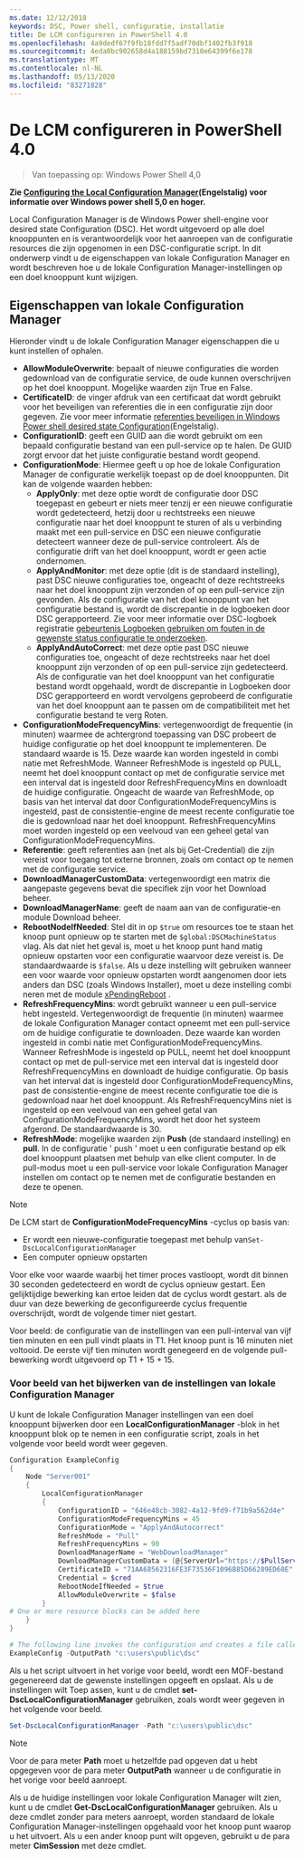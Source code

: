 ```yaml
---
ms.date: 12/12/2018
keywords: DSC, Power shell, configuratie, installatie
title: De LCM configureren in PowerShell 4.0
ms.openlocfilehash: 4a9dedf67f9fb18fdd7f5adf70dbf1402fb3f918
ms.sourcegitcommit: 4eda0bc902658d4a188159bd7310e64399f6e178
ms.translationtype: MT
ms.contentlocale: nl-NL
ms.lasthandoff: 05/13/2020
ms.locfileid: "83271828"
---
```

# <a name="configuring-the-lcm-in-powershell-40"></a>De LCM configureren in PowerShell 4.0

>Van toepassing op: Windows Power Shell 4,0

**Zie [Configuring the Local Configuration Manager](metaConfig.md)(Engelstalig) voor informatie over Windows power shell 5,0 en hoger.**

Local Configuration Manager is de Windows Power shell-engine voor desired state Configuration (DSC).
Het wordt uitgevoerd op alle doel knooppunten en is verantwoordelijk voor het aanroepen van de configuratie resources die zijn opgenomen in een DSC-configuratie script.
In dit onderwerp vindt u de eigenschappen van lokale Configuration Manager en wordt beschreven hoe u de lokale Configuration Manager-instellingen op een doel knooppunt kunt wijzigen.

## <a name="local-configuration-manager-properties"></a>Eigenschappen van lokale Configuration Manager

Hieronder vindt u de lokale Configuration Manager eigenschappen die u kunt instellen of ophalen.

- **AllowModuleOverwrite**: bepaalt of nieuwe configuraties die worden gedownload van de configuratie service, de oude kunnen overschrijven op het doel knooppunt. Mogelijke waarden zijn True en False.
- **CertificateID**: de vinger afdruk van een certificaat dat wordt gebruikt voor het beveiligen van referenties die in een configuratie zijn door gegeven. Zie voor meer informatie [referenties beveiligen in Windows Power shell desired state Configuration](https://devblogs.microsoft.com/powershell/want-to-secure-credentials-in-windows-powershell-desired-state-configuration/)(Engelstalig).
- **ConfigurationID**: geeft een GUID aan die wordt gebruikt om een bepaald configuratie bestand van een pull-service op te halen. De GUID zorgt ervoor dat het juiste configuratie bestand wordt geopend.
- **ConfigurationMode**: Hiermee geeft u op hoe de lokale Configuration Manager de configuratie werkelijk toepast op de doel knooppunten. Dit kan de volgende waarden hebben:
  - **ApplyOnly**: met deze optie wordt de configuratie door DSC toegepast en gebeurt er niets meer tenzij er een nieuwe configuratie wordt gedetecteerd, hetzij door u rechtstreeks een nieuwe configuratie naar het doel knooppunt te sturen of als u verbinding maakt met een pull-service en DSC een nieuwe configuratie detecteert wanneer deze de pull-service controleert. Als de configuratie drift van het doel knooppunt, wordt er geen actie ondernomen.
  - **ApplyAndMonitor**: met deze optie (dit is de standaard instelling), past DSC nieuwe configuraties toe, ongeacht of deze rechtstreeks naar het doel knooppunt zijn verzonden of op een pull-service zijn gevonden. Als de configuratie van het doel knooppunt van het configuratie bestand is, wordt de discrepantie in de logboeken door DSC gerapporteerd. Zie voor meer informatie over DSC-logboek registratie [gebeurtenis Logboeken gebruiken om fouten in de gewenste status configuratie te onderzoeken](https://devblogs.microsoft.com/powershell/using-event-logs-to-diagnose-errors-in-desired-state-configuration/).
  - **ApplyAndAutoCorrect**: met deze optie past DSC nieuwe configuraties toe, ongeacht of deze rechtstreeks naar het doel knooppunt zijn verzonden of op een pull-service zijn gedetecteerd. Als de configuratie van het doel knooppunt van het configuratie bestand wordt opgehaald, wordt de discrepantie in Logboeken door DSC gerapporteerd en wordt vervolgens geprobeerd de configuratie van het doel knooppunt aan te passen om de compatibiliteit met het configuratie bestand te verg Roten.
- **ConfigurationModeFrequencyMins**: vertegenwoordigt de frequentie (in minuten) waarmee de achtergrond toepassing van DSC probeert de huidige configuratie op het doel knooppunt te implementeren. De standaard waarde is 15. Deze waarde kan worden ingesteld in combi natie met RefreshMode. Wanneer RefreshMode is ingesteld op PULL, neemt het doel knooppunt contact op met de configuratie service met een interval dat is ingesteld door RefreshFrequencyMins en downloadt de huidige configuratie. Ongeacht de waarde van RefreshMode, op basis van het interval dat door ConfigurationModeFrequencyMins is ingesteld, past de consistentie-engine de meest recente configuratie toe die is gedownload naar het doel knooppunt. RefreshFrequencyMins moet worden ingesteld op een veelvoud van een geheel getal van ConfigurationModeFrequencyMins.
- **Referentie**: geeft referenties aan (net als bij Get-Credential) die zijn vereist voor toegang tot externe bronnen, zoals om contact op te nemen met de configuratie service.
- **DownloadManagerCustomData**: vertegenwoordigt een matrix die aangepaste gegevens bevat die specifiek zijn voor het Download beheer.
- **DownloadManagerName**: geeft de naam aan van de configuratie-en module Download beheer.
- **RebootNodeIfNeeded**: Stel dit in op `$true` om resources toe te staan het knoop punt opnieuw op te starten met de `$global:DSCMachineStatus` vlag. Als dat niet het geval is, moet u het knoop punt hand matig opnieuw opstarten voor een configuratie waarvoor deze vereist is. De standaardwaarde is `$false`. Als u deze instelling wilt gebruiken wanneer een voor waarde voor opnieuw opstarten wordt aangenomen door iets anders dan DSC (zoals Windows Installer), moet u deze instelling combi neren met de module [xPendingReboot](https://github.com/powershell/xpendingreboot) .
- **RefreshFrequencyMins**: wordt gebruikt wanneer u een pull-service hebt ingesteld. Vertegenwoordigt de frequentie (in minuten) waarmee de lokale Configuration Manager contact opneemt met een pull-service om de huidige configuratie te downloaden. Deze waarde kan worden ingesteld in combi natie met ConfigurationModeFrequencyMins. Wanneer RefreshMode is ingesteld op PULL, neemt het doel knooppunt contact op met de pull-service met een interval dat is ingesteld door RefreshFrequencyMins en downloadt de huidige configuratie. Op basis van het interval dat is ingesteld door ConfigurationModeFrequencyMins, past de consistentie-engine de meest recente configuratie toe die is gedownload naar het doel knooppunt. Als RefreshFrequencyMins niet is ingesteld op een veelvoud van een geheel getal van ConfigurationModeFrequencyMins, wordt het door het systeem afgerond. De standaardwaarde is 30.
- **RefreshMode**: mogelijke waarden zijn **Push** (de standaard instelling) en **pull**. In de configuratie ' push ' moet u een configuratie bestand op elk doel knooppunt plaatsen met behulp van elke client computer. In de pull-modus moet u een pull-service voor lokale Configuration Manager instellen om contact op te nemen met de configuratie bestanden en deze te openen.

> [!NOTE]
> De LCM start de **ConfigurationModeFrequencyMins** -cyclus op basis van:
>
> - Er wordt een nieuwe-configuratie toegepast met behulp van`Set-DscLocalConfigurationManager`
> - Een computer opnieuw opstarten
>
> Voor elke voor waarde waarbij het timer proces vastloopt, wordt dit binnen 30 seconden gedetecteerd en wordt de cyclus opnieuw gestart.
> Een gelijktijdige bewerking kan ertoe leiden dat de cyclus wordt gestart. als de duur van deze bewerking de geconfigureerde cyclus frequentie overschrijdt, wordt de volgende timer niet gestart.
>
> Voor beeld: de configuratie van de instellingen van een pull-interval van vijf tien minuten en een pull vindt plaats in T1.  Het knoop punt is 16 minuten niet voltooid.  De eerste vijf tien minuten wordt genegeerd en de volgende pull-bewerking wordt uitgevoerd op T1 + 15 + 15.

### <a name="example-of-updating-local-configuration-manager-settings"></a>Voor beeld van het bijwerken van de instellingen van lokale Configuration Manager

U kunt de lokale Configuration Manager instellingen van een doel knooppunt bijwerken door een **LocalConfigurationManager** -blok in het knooppunt blok op te nemen in een configuratie script, zoals in het volgende voor beeld wordt weer gegeven.

```powershell
Configuration ExampleConfig
{
    Node "Server001"
    {
        LocalConfigurationManager
        {
            ConfigurationID = "646e48cb-3082-4a12-9fd9-f71b9a562d4e"
            ConfigurationModeFrequencyMins = 45
            ConfigurationMode = "ApplyAndAutocorrect"
            RefreshMode = "Pull"
            RefreshFrequencyMins = 90
            DownloadManagerName = "WebDownloadManager"
            DownloadManagerCustomData = (@{ServerUrl="https://$PullService/psdscpullserver.svc"})
            CertificateID = "71AA68562316FE3F73536F1096B85D66289ED60E"
            Credential = $cred
            RebootNodeIfNeeded = $true
            AllowModuleOverwrite = $false
        }
# One or more resource blocks can be added here
    }
}

# The following line invokes the configuration and creates a file called Server001.meta.mof at the specified path
ExampleConfig -OutputPath "c:\users\public\dsc"
```

Als u het script uitvoert in het vorige voor beeld, wordt een MOF-bestand gegenereerd dat de gewenste instellingen opgeeft en opslaat.
Als u de instellingen wilt Toep assen, kunt u de cmdlet **set-DscLocalConfigurationManager** gebruiken, zoals wordt weer gegeven in het volgende voor beeld.

```powershell
Set-DscLocalConfigurationManager -Path "c:\users\public\dsc"
```

> [!NOTE]
> Voor de para meter **Path** moet u hetzelfde pad opgeven dat u hebt opgegeven voor de para meter **OutputPath** wanneer u de configuratie in het vorige voor beeld aanroept.

Als u de huidige instellingen voor lokale Configuration Manager wilt zien, kunt u de cmdlet **Get-DscLocalConfigurationManager** gebruiken.
Als u deze cmdlet zonder para meters aanroept, worden standaard de lokale Configuration Manager-instellingen opgehaald voor het knoop punt waarop u het uitvoert.
Als u een ander knoop punt wilt opgeven, gebruikt u de para meter **CimSession** met deze cmdlet.

